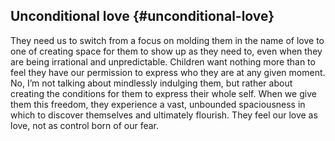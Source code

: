 ## Unconditional love {#unconditional-love}

They need us to switch from a focus on molding them in the name of love to one of creating space for them to show up as they need to, even when they are being irrational and unpredictable. Children want nothing more than to feel they have our permission to express who they are at any given moment. No, I’m not talking about mindlessly indulging them, but rather about creating the conditions for them to express their whole self. When we give them this freedom, they experience a vast, unbounded spaciousness in which to discover themselves and ultimately flourish. They feel our love as love, not as control born of our fear.